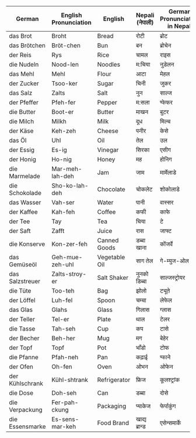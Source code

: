 

|**German**|**English Pronunciation**|**English**|**Nepali (नेपाली)**|**German Pronunciation in Nepali**|
|---|---|---|---|---|
|das Brot|Broht|Bread|रोटी|ब्रोट|
|das Brötchen|Bröt-chen|Bun|बन|ब्रोचेन|
|der Reis|Rys|Rice|चामल|राइस|
|die Nudeln|Nood-len|Noodles|म:चिया|नुडेलन|
|das Mehl|Mehl|Flour|आटा|मेहल|
|der Zucker|Tsoo-ker|Sugar|चिनी|जुकर|
|das Salz|Zalts|Salt|नुन|साल्ज|
|der Pfeffer|Pfeh-fer|Pepper|म:सला|प्फेफर|
|die Butter|Boot-er|Butter|माखन|बुटर|
|die Milch|Milkh|Milk|दूध|मिल्च|
|der Käse|Keh-zeh|Cheese|पनीर|केसे|
|das Öl|Uhl|Oil|तेल|उल|
|der Essig|Es-ig|Vinegar|सिरका|एसीग|
|der Honig|Ho-nig|Honey|मह|होनिग|
|die Marmelade|Mar-meh-lah-deh|Jam|जाम|मार्मेलाडे|
|die Schokolade|Sho-ko-lah-deh|Chocolate|चोकलेट|शोकोलाडे|
|das Wasser|Vah-ser|Water|पानी|वास्सर|
|der Kaffee|Kah-feh|Coffee|कफी|काफे|
|der Tee|Tay|Tea|चिया|टे|
|der Saft|Zafft|Juice|रास|जाफ्ट|
|die Konserve|Kon-zer-feh|Canned Goods|डब्बा खाना|कोंजर्वे|
|das Gemüseöl|Geh-mue-zeh-uhl|Vegetable Oil|साग तेल|गे-म्युज-ओल|
|das Salzstreuer|Zalts-stroy-er|Salt Shaker|नुनको डिब्बा|साल्जस्ट्रोयर|
|die Tüte|Too-teh|Bag|झोलो|ट्यूते|
|der Löffel|Luh-fel|Spoon|चम्चा|लेफेल|
|das Glas|Glahs|Glass|गिलास|ग्लास|
|der Teller|Tel-er|Plate|थाल|टेलर|
|die Tasse|Tah-seh|Cup|कप|टासे|
|der Becher|Beh-her|Mug|मग|बेहेर|
|der Topf|Topf|Pot|भाँडो|टोफ|
|die Pfanne|Pfah-neh|Pan|कढ़ाई|प्फाने|
|der Ofen|Oh-fen|Oven|ओभन|ओफेन|
|der Kühlschrank|Kühl-shtrank|Refrigerator|फ्रिज|कूलश्ट्रांक|
|die Dose|Doh-seh|Can|डब्बा|दोसे|
|die Verpackung|Fer-pah-ckung|Packaging|प्याकेज|फेर्पाकुंग|
|die Essensmarke|Es-sens-mar-keh|Food Brand|खाद्य ब्रान्ड|एसेन्समार्के|
